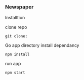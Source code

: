 ### Newspaper
 Installtion
 
 clone repo
 ```
 git clone:
 ```
 Go app directory install dependancy
 ```
npm install
```
run app
```
npm start
```
